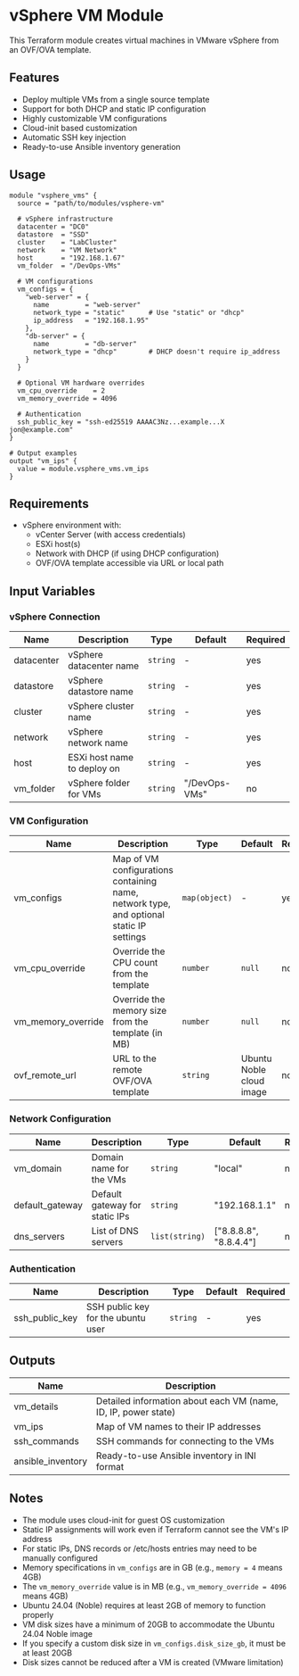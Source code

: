 # vSphere VM Module

This Terraform module creates virtual machines in VMware vSphere from an OVF/OVA template.

## Features

- Deploy multiple VMs from a single source template
- Support for both DHCP and static IP configuration
- Highly customizable VM configurations
- Cloud-init based customization
- Automatic SSH key injection
- Ready-to-use Ansible inventory generation

## Usage

```hcl
module "vsphere_vms" {
  source = "path/to/modules/vsphere-vm"

  # vSphere infrastructure
  datacenter = "DC0"
  datastore  = "SSD"
  cluster    = "LabCluster"
  network    = "VM Network"
  host       = "192.168.1.67"
  vm_folder  = "/DevOps-VMs"

  # VM configurations
  vm_configs = {
    "web-server" = {
      name         = "web-server"
      network_type = "static"      # Use "static" or "dhcp"
      ip_address   = "192.168.1.95"
    },
    "db-server" = {
      name         = "db-server"
      network_type = "dhcp"        # DHCP doesn't require ip_address
    }
  }

  # Optional VM hardware overrides
  vm_cpu_override    = 2
  vm_memory_override = 4096

  # Authentication
  ssh_public_key = "ssh-ed25519 AAAAC3Nz...example...X jon@example.com"
}

# Output examples
output "vm_ips" {
  value = module.vsphere_vms.vm_ips
}
```

## Requirements

- vSphere environment with:
  - vCenter Server (with access credentials)
  - ESXi host(s)
  - Network with DHCP (if using DHCP configuration)
  - OVF/OVA template accessible via URL or local path

## Input Variables

### vSphere Connection

| Name | Description | Type | Default | Required |
|------|-------------|------|---------|----------|
| datacenter | vSphere datacenter name | `string` | - | yes |
| datastore | vSphere datastore name | `string` | - | yes |
| cluster | vSphere cluster name | `string` | - | yes |
| network | vSphere network name | `string` | - | yes |
| host | ESXi host name to deploy on | `string` | - | yes |
| vm_folder | vSphere folder for VMs | `string` | "/DevOps-VMs" | no |

### VM Configuration

| Name | Description | Type | Default | Required |
|------|-------------|------|---------|----------|
| vm_configs | Map of VM configurations containing name, network type, and optional static IP settings | `map(object)` | - | yes |
| vm_cpu_override | Override the CPU count from the template | `number` | `null` | no |
| vm_memory_override | Override the memory size from the template (in MB) | `number` | `null` | no |
| ovf_remote_url | URL to the remote OVF/OVA template | `string` | Ubuntu Noble cloud image | no |

### Network Configuration

| Name | Description | Type | Default | Required |
|------|-------------|------|---------|----------|
| vm_domain | Domain name for the VMs | `string` | "local" | no |
| default_gateway | Default gateway for static IPs | `string` | "192.168.1.1" | no |
| dns_servers | List of DNS servers | `list(string)` | ["8.8.8.8", "8.8.4.4"] | no |

### Authentication

| Name | Description | Type | Default | Required |
|------|-------------|------|---------|----------|
| ssh_public_key | SSH public key for the ubuntu user | `string` | - | yes |

## Outputs

| Name | Description |
|------|-------------|
| vm_details | Detailed information about each VM (name, ID, IP, power state) |
| vm_ips | Map of VM names to their IP addresses |
| ssh_commands | SSH commands for connecting to the VMs |
| ansible_inventory | Ready-to-use Ansible inventory in INI format |

## Notes

- The module uses cloud-init for guest OS customization
- Static IP assignments will work even if Terraform cannot see the VM's IP address
- For static IPs, DNS records or /etc/hosts entries may need to be manually configured
- Memory specifications in `vm_configs` are in GB (e.g., `memory = 4` means 4GB)
- The `vm_memory_override` value is in MB (e.g., `vm_memory_override = 4096` means 4GB)
- Ubuntu 24.04 (Noble) requires at least 2GB of memory to function properly
- VM disk sizes have a minimum of 20GB to accommodate the Ubuntu 24.04 Noble image
- If you specify a custom disk size in `vm_configs.disk_size_gb`, it must be at least 20GB
- Disk sizes cannot be reduced after a VM is created (VMware limitation)